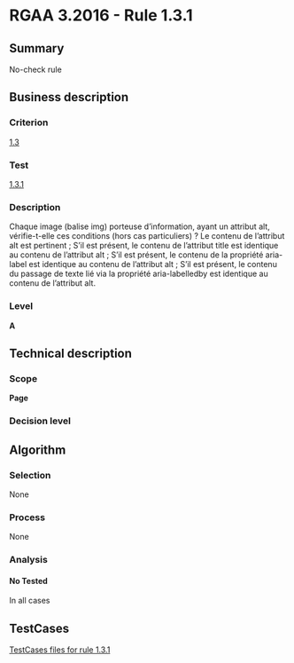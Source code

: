 # RGAA 3.2016 - Rule 1.3.1

## Summary
No-check rule


## Business description

### Criterion
[1.3](http://references.modernisation.gouv.fr/rgaa-accessibilite/criteres.html#crit-1-3)

### Test
[1.3.1](http://references.modernisation.gouv.fr/rgaa-accessibilite/criteres.html#test-1-3-1)

### Description
Chaque image (balise img) porteuse d’information, ayant un attribut alt, vérifie-t-elle ces conditions (hors cas particuliers) ? Le contenu de l’attribut alt est pertinent ; S’il est présent, le contenu de l’attribut title est identique au contenu de l’attribut alt ; S’il est présent, le contenu de la propriété aria-label est identique au contenu de l’attribut alt ; S’il est présent, le contenu du passage de texte lié via la propriété aria-labelledby est identique au contenu de l’attribut alt.

### Level
**A**


## Technical description

### Scope
**Page**

### Decision level


## Algorithm

### Selection
None

### Process
None

### Analysis

#### No Tested
In all cases


##  TestCases

[TestCases files for rule 1.3.1](https://github.com/Asqatasun/Asqatasun/tree/RGAA_3.2016/rules/rules-rgaa3.2016/src/test/resources/testcases/rgaa32016/Rgaa32016Rule010301/)


